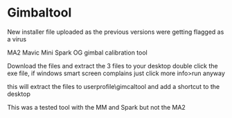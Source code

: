 # Gimbaltool
New installer file uploaded as the 
previous versions were getting 
flagged as a virus



MA2 Mavic Mini Spark OG gimbal calibration tool


Download the files and extract the 3 files to your desktop
double click the exe file, if windows smart screen complains 
just click more info>run anyway

this will extract the files to userprofile\gimcaltool
and add a shortcut to the desktop

This was a tested tool with the MM and Spark but not the MA2
